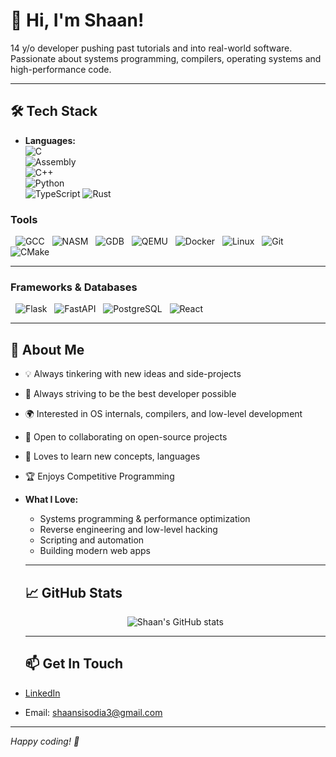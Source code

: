 # 👋 Hi, I'm Shaan! 

14 y/o developer pushing past tutorials and into real-world software. Passionate about systems programming, compilers, operating systems and high-performance code.

---

## 🛠️ Tech Stack

- **Languages:**  
  ![C](https://img.shields.io/badge/C-00599C?style=flat&logo=c&logoColor=white)  
    ![Assembly](https://img.shields.io/badge/Assembly-6E4C13?style=flat&logo=gnu&logoColor=white)  
      ![C++](https://img.shields.io/badge/C++-00599C?style=flat&logo=c%2B%2B&logoColor=white)  
        ![Python](https://img.shields.io/badge/Python-3776AB?style=flat&logo=python&logoColor=white)  
          ![TypeScript](https://img.shields.io/badge/TypeScript-3178C6?style=flat&logo=typescript&logoColor=white)
              ![Rust](https://img.shields.io/badge/Rust-000000?style=flat&logo=rust&logoColor=white)

### **Tools**
&nbsp;&nbsp;![GCC](https://img.shields.io/badge/GCC-00599C?style=flat&logo=gnu&logoColor=white)
&nbsp; ![NASM](https://img.shields.io/badge/NASM-4B6C4B?style=flat&logo=gnubash&logoColor=white)
&nbsp; ![GDB](https://img.shields.io/badge/GDB-000000?style=flat&logo=gnubash&logoColor=white)
&nbsp; ![QEMU](https://img.shields.io/badge/QEMU-FF6600?style=flat&logo=qemu&logoColor=white)
&nbsp; ![Docker](https://img.shields.io/badge/Docker-2496ED?style=flat&logo=docker&logoColor=white)
&nbsp; ![Linux](https://img.shields.io/badge/Linux-FCC624?style=flat&logo=linux&logoColor=black)
&nbsp; ![Git](https://img.shields.io/badge/Git-F05032?style=flat&logo=git&logoColor=white)
&nbsp; ![CMake](https://img.shields.io/badge/CMake-064F8C?style=flat&logo=cmake&logoColor=white)

---

### **Frameworks & Databases**
&nbsp;&nbsp;![Flask](https://img.shields.io/badge/Flask-000000?style=flat&logo=flask&logoColor=white)
&nbsp; ![FastAPI](https://img.shields.io/badge/FastAPI-009688?style=flat&logo=fastapi&logoColor=white)
&nbsp; ![PostgreSQL](https://img.shields.io/badge/PostgreSQL-4169E1?style=flat&logo=postgresql&logoColor=white)
&nbsp; ![React](https://img.shields.io/badge/React-20232A?style=flat&logo=react&logoColor=61DAFB)

   ---

  ## 🚀 About Me

   - 💡 Always tinkering with new ideas and side-projects
   - 🥇 Always striving to be the best developer possible
   - 🌍 Interested in OS internals, compilers, and low-level development
   - 🤝 Open to collaborating on open-source projects
   - 💬 Loves to learn new concepts, languages
   - 🏆 Enjoys Competitive Programming
 
 - **What I Love:**  
    - Systems programming & performance optimization  
    - Reverse engineering and low-level hacking  
    - Scripting and automation  
    - Building modern web apps


    ---

    ## 📈 GitHub Stats

   <p align="center">
                            <img src="https://github-readme-stats.vercel.app/api?username=101shaan&show_icons=true&theme=tokyonight" alt="Shaan's GitHub stats" />
                              <br>
                                </p>

   ---

    ## 📫 Get In Touch

  - [LinkedIn](https://www.linkedin.com/in/your-linkedin)   
  - Email: shaansisodia3@gmail.com

   ---

  *Happy coding! 🚀*

